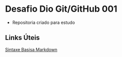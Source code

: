 # Desafio Dio Git/GitHub 001
 - Repositoria criado para estudo 


## Links Úteis 
[Sintaxe Basisa Markdown](https://www.markdownguide.org/basic-syntax/)
